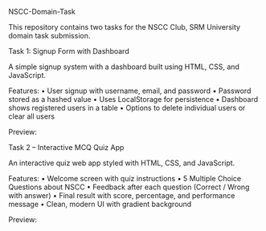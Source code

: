 NSCC-Domain-Task

This repository contains two tasks for the NSCC Club, SRM University domain task submission.


Task 1: Signup Form with Dashboard

A simple signup system with a dashboard built using HTML, CSS, and JavaScript.

Features:
	•	User signup with username, email, and password
	•	Password stored as a hashed value
	•	Uses LocalStorage for persistence
	•	Dashboard shows registered users in a table
	•	Options to delete individual users or clear all users

Preview:


Task 2 – Interactive MCQ Quiz App

An interactive quiz web app styled with HTML, CSS, and JavaScript.

Features:
	•	Welcome screen with quiz instructions
	•	5 Multiple Choice Questions about NSCC
	•	Feedback after each question (Correct / Wrong with answer)
	•	Final result with score, percentage, and performance message
	•	Clean, modern UI with gradient background

Preview:

